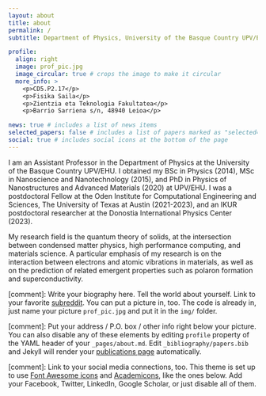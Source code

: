 ```yaml
---
layout: about
title: about
permalink: /
subtitle: Department of Physics, University of the Basque Country UPV/EHU

profile:
  align: right
  image: prof_pic.jpg
  image_circular: true # crops the image to make it circular
  more_info: >
    <p>CD5.P2.17</p>
    <p>Fisika Saila</p>
    <p>Zientzia eta Teknologia Fakultatea</p>
    <p>Barrio Sarriena s/n, 48940 Leioa</p>

news: true # includes a list of news items
selected_papers: false # includes a list of papers marked as "selected={true}"
social: true # includes social icons at the bottom of the page
---
```




I am an Assistant Professor in the Department of Physics at the University of the Basque Country UPV/EHU. I obtained my BSc in Physics (2014), MSc in Nanoscience and Nanotechnology (2015), and PhD in Physics of Nanostructures and Advanced Materials (2020) at UPV/EHU. I was a postdoctoral Fellow at the Oden Institute for Computational Engineering and Sciences, The University of Texas at Austin (2021-2023), and an IKUR postdoctoral researcher at the Donostia International Physics Center (2023). 

My research field is the quantum theory of solids, at the intersection between condensed matter physics, high performance computing, and materials science. A particular emphasis of my research is on the interaction between electrons and atomic vibrations in materials, as well as on the prediction of related emergent properties such as polaron formation and superconductivity.


[comment]: Write your biography here. Tell the world about yourself. Link to your favorite [subreddit](http://reddit.com). You can put a picture in, too. The code is already in, just name your picture `prof_pic.jpg` and put it in the `img/` folder.

[comment]: Put your address / P.O. box / other info right below your picture. You can also disable any of these elements by editing `profile` property of the YAML header of your `_pages/about.md`. Edit `_bibliography/papers.bib` and Jekyll will render your [publications page](/al-folio/publications/) automatically.

[comment]: Link to your social media connections, too. This theme is set up to use [Font Awesome icons](https://fontawesome.com/) and [Academicons](https://jpswalsh.github.io/academicons/), like the ones below. Add your Facebook, Twitter, LinkedIn, Google Scholar, or just disable all of them.
